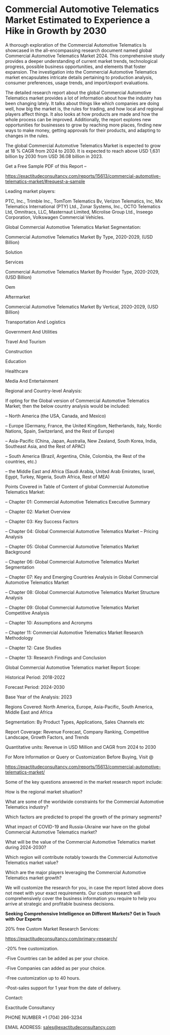 # Commercial Automotive Telematics Market Estimated to Experience a Hike in Growth by 2030

A thorough exploration of the Commercial Automotive Telematics Is showcased  in the all-encompassing research document named global Commercial Automotive Telematics Market 2024. This comprehensive study provides a deeper understanding of current market trends, technological progress, possible business opportunities, and elements that foster expansion. The investigation into the Commercial Automotive Telematics market encapsulates intricate details pertaining to production analysis, consumer preferences, usage trends, and import/export evaluations.

The detailed research report about the global Commercial Automotive Telematics market provides a lot of information about how the industry has been changing lately. It talks about things like which companies are doing well, how big the market is, the rules for trading, and how local and regional players affect things. It also looks at how products are made and how the whole process can be improved. Additionally, the report explores new opportunities for businesses to grow by reaching more places, finding new ways to make money, getting approvals for their products, and adapting to changes in the rules.

The global Commercial Automotive Telematics Market is expected to grow at 18 % CAGR from 2024 to 2030. It is expected to reach above USD 1,631 billion by 2030 from USD 36.08 billion in 2023.

Get a Free Sample PDF of this Report –

https://exactitudeconsultancy.com/reports/15613/commercial-automotive-telematics-market/#request-a-sample

Leading market players:

PTC, Inc., Trimble Inc., TomTom Telematics Bv, Verizon Telematics, Inc, Mix Telematics International (PTY) Ltd., Zonar Systems, Inc., OCTO Telematics Ltd, Omnitracs, LLC, Masternaut Limited, Microlise Group Ltd., Inseego Corporation, Volkswagen Commercial Vehicles.

Global Commercial Automotive Telematics Market Segmentation:

Commercial Automotive Telematics Market By Type, 2020-2029, (USD Billion)

Solution

Services

Commercial Automotive Telematics Market By Provider Type, 2020-2029, (USD Billion)

Oem

Aftermarket

Commercial Automotive Telematics Market By Vertical, 2020-2029, (USD Billion)

Transportation And Logistics

Government And Utilities

Travel And Tourism

Construction

Education

Healthcare

Media And Entertainment

Regional and Country-level Analysis:

If opting for the Global version of Commercial Automotive Telematics Market; then the below country analysis would be included:

– North America (the USA, Canada, and Mexico)

– Europe (Germany, France, the United Kingdom, Netherlands, Italy, Nordic Nations, Spain, Switzerland, and the Rest of Europe)

– Asia-Pacific (China, Japan, Australia, New Zealand, South Korea, India, Southeast Asia, and the Rest of APAC)

– South America (Brazil, Argentina, Chile, Colombia, the Rest of the countries, etc.)

– the Middle East and Africa (Saudi Arabia, United Arab Emirates, Israel, Egypt, Turkey, Nigeria, South Africa, Rest of MEA)

Points Covered in Table of Content of global Commercial Automotive Telematics Market:

– Chapter 01:  Commercial Automotive Telematics Executive Summary

– Chapter 02: Market Overview

– Chapter 03: Key Success Factors

– Chapter 04: Global Commercial Automotive Telematics Market – Pricing Analysis

– Chapter 05: Global Commercial Automotive Telematics Market Background

– Chapter 06: Global Commercial Automotive Telematics Market Segmentation

– Chapter 07: Key and Emerging Countries Analysis in Global Commercial Automotive Telematics Market

– Chapter 08: Global Commercial Automotive Telematics Market Structure Analysis

– Chapter 09: Global Commercial Automotive Telematics Market Competitive Analysis

– Chapter 10: Assumptions and Acronyms

– Chapter 11: Commercial Automotive Telematics Market Research Methodology

– Chapter 12: Case Studies

– Chapter 13: Research Findings and Conclusion

Global Commercial Automotive Telematics market Report Scope:

Historical Period: 2018-2022

Forecast Period: 2024-2030

Base Year of the Analysis: 2023

Regions Covered: North America, Europe, Asia-Pacific, South America, Middle East and Africa

Segmentation: By Product Types, Applications, Sales Channels etc

Report Coverage: Revenue Forecast, Company Ranking, Competitive Landscape, Growth Factors, and Trends

Quantitative units: Revenue in USD Million and CAGR from 2024 to 2030

For More Information or Query or Customization Before Buying, Visit @

https://exactitudeconsultancy.com/reports/15613/commercial-automotive-telematics-market/

Some of the key questions answered in the market research report include:

How is the regional market situation?

What are some of the worldwide constraints for the Commercial Automotive Telematics industry?

Which factors are predicted to propel the growth of the primary segments?

What impact of COVID-19 and Russia-Ukraine war have on the global Commercial Automotive Telematics market?

What will be the value of the Commercial Automotive Telematics market during 2024-2030?

Which region will contribute notably towards the Commercial Automotive Telematics market value?

Which are the major players leveraging the Commercial Automotive Telematics market growth?

We will customize the research for you, in case the report listed above does not meet with your exact requirements. Our custom research will comprehensively cover the business information you require to help you arrive at strategic and profitable business decisions.

**Seeking Comprehensive Intelligence on Different Markets? Get in Touch with Our Experts**

20% free Custom Market Research Services:

https://exactitudeconsultancy.com/primary-research/

-20% free customization.

-Five Countries can be added as per your choice.

-Five Companies can added as per your choice.

-Free customization up to 40 hours.

-Post-sales support for 1 year from the date of delivery.

Contact:

Exactitude Consultancy

PHONE NUMBER +1 (704) 266-3234

EMAIL ADDRESS: sales@exactitudeconsultancy.com
